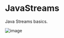 # JavaStreams
Java Streams basics.

![image](https://user-images.githubusercontent.com/31170255/223878930-40d9e77c-c4ec-48e5-b4dc-5b14827c6032.png)
